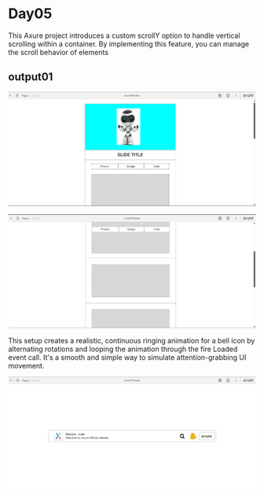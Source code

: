 # Day05
This Axure project introduces a custom scrollY option to handle vertical scrolling within a container. By implementing this feature, you can manage the scroll behavior of elements
## output01
![ScrollY Panel Example](01.png)


![ScrollY Panel Example](02.png)

This setup creates a realistic, continuous ringing animation for a bell icon by alternating rotations and looping the animation through the fire Loaded event call. It's a smooth and simple way to simulate attention-grabbing UI movement.

![ringing bell](03.png)

